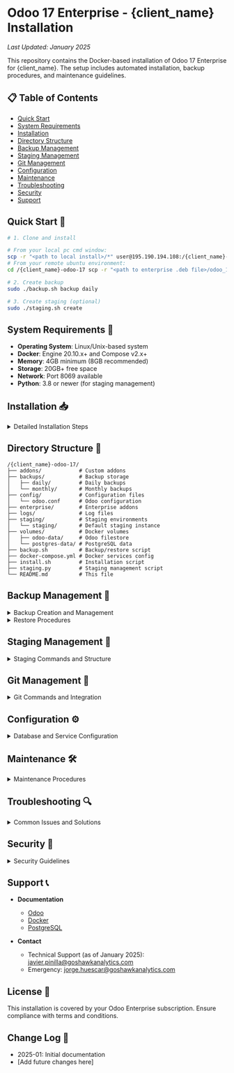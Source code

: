 # Odoo 17 Enterprise - {client_name} Installation

_Last Updated: January 2025_

This repository contains the Docker-based installation of Odoo 17 Enterprise for {client_name}. The setup includes automated installation, backup procedures, and maintenance guidelines.

## 📋 Table of Contents
- [Quick Start](#quick-start)
- [System Requirements](#system-requirements)
- [Installation](#installation)
- [Directory Structure](#directory-structure)
- [Backup Management](#backup-management)
- [Staging Management](#staging-management)
- [Git Management](#git-management)
- [Configuration](#configuration)
- [Maintenance](#maintenance)
- [Troubleshooting](#troubleshooting)
- [Security](#security)
- [Support](#support)

## Quick Start 🚀

```bash
# 1. Clone and install

# From your local pc cmd window:
scp -r "<path to local install>/*" user@195.190.194.108:/{client_name}-odoo-17 
# From your remote ubuntu environment:
cd /{client_name}-odoo-17 scp -r "<path to enterprise .deb file>/odoo_17.0+e.latest_all.deb" user@195.190.194.108:/{client_name}-odoo-17 chmod +x install.sh && sudo -E ./install.sh

# 2. Create backup
sudo ./backup.sh backup daily

# 3. Create staging (optional)
sudo ./staging.sh create
```

## System Requirements 🔧

- **Operating System**: Linux/Unix-based system
- **Docker**: Engine 20.10.x+ and Compose v2.x+
- **Memory**: 4GB minimum (8GB recommended)
- **Storage**: 20GB+ free space
- **Network**: Port 8069 available
- **Python**: 3.8 or newer (for staging management)

## Installation 📥

<details>
<summary>Detailed Installation Steps</summary>

1. Clone this repository to `/{client_name}-odoo-17`:
   ```bash
   scp -r "<path to local install>/*" user@195.190.194.108:/{client_name}-odoo-17
   cd /{client_name}-odoo-17
   ```

2. Place the Odoo Enterprise .deb file:
   ```bash
   scp -r "<path to enterprise .deb file>/odoo_17.0+e.latest_all.deb" user@195.190.194.108:/{client_name}-odoo-17
   ```

3. Run installation:
   ```bash
   chmod +x install.sh && sudo -E ./install.sh
   ```
</details>

## Directory Structure 📁

```
/{client_name}-odoo-17/
├── addons/            # Custom addons
├── backups/           # Backup storage
│   ├── daily/         # Daily backups
│   └── monthly/       # Monthly backups
├── config/            # Configuration files
│   └── odoo.conf      # Odoo configuration
├── enterprise/        # Enterprise addons
├── logs/              # Log files
├── staging/           # Staging environments
│   └── staging/       # Default staging instance
├── volumes/           # Docker volumes
│   ├── odoo-data/     # Odoo filestore
│   └── postgres-data/ # PostgreSQL data
├── backup.sh          # Backup/restore script
├── docker-compose.yml # Docker services config
├── install.sh         # Installation script
├── staging.py         # Staging management script
└── README.md          # This file
```

## Backup Management 💾

<details>
<summary>Backup Creation and Management</summary>

### Creating Backups
```bash
# Create daily backup
sudo ./backup.sh backup daily

# Create monthly backup
sudo ./backup.sh backup monthly
```

**Backup Contents**:
- Database dump (PostgreSQL custom format)
- Complete filestore directory
- Filestore path list for cleanup

**Storage Locations**:
- Daily: `/{client_name}-odoo-17/backups/daily/backup_YYYYMMDD_HHMMSS.zip`
- Monthly: `/{client_name}-odoo-17/backups/monthly/backup_YYYYMMDD_HHMMSS.zip`

### Automated Schedule
- Daily: 3:00 AM (keeps 7 days)
- Monthly: 2:00 AM on 1st (keeps 6 months)
</details>

<details>
<summary>Restore Procedures</summary>

### Restore Options

1. Interactive (Recommended):
   ```bash
   sudo ./backup.sh restore
   ```

2. Direct Path:
   ```bash
   sudo ./backup.sh restore /{client_name}-odoo-17/backups/daily/backup_YYYYMMDD_HHMMSS.zip
   ```

### Backup Management
```bash
# List backups
sudo ./backup.sh list

# Cleanup old backups
sudo find /{client_name}-odoo-17/backups/daily /{client_name}-odoo-17/backups/monthly -type f -name "backup_*.zip" ! -name "$(ls -t /{client_name}-odoo-17/backups/daily/backup_*.zip /{client_name}-odoo-17/backups/monthly/backup_*.zip 2>/dev/null | head -n1 | xargs basename)" -delete
```
</details>

## Staging Management 🔄

<details>
<summary>Staging Commands and Structure</summary>

The installation includes a staging management system that allows you to create, manage, and destroy staging environments for development and testing purposes.

### Staging Commands

1. Create staging environments:
```bash
# Create first staging (named "staging")
sudo ./staging.sh create

# Create additional staging (auto-named "staging-2", etc.)
sudo ./staging.sh create

# Create staging with specific name
sudo ./staging.sh create staging-xxx
```

2. List and manage stagings:
```bash
# List all staging environments
sudo ./staging.sh list

# Start a staging
sudo ./staging.sh start staging

# Stop a staging
sudo ./staging.sh stop staging

# Delete a staging
sudo ./staging.sh delete staging

# Update staging from production
sudo ./staging.sh update staging

# Clean up staging environments
sudo ./staging.sh cleanup all          # Remove all staging environments
sudo ./staging.sh cleanup staging-2    # Remove specific staging environment
```

### Port Allocation

Staging environments use automatic port allocation:
- First staging (staging): 8069 (web), 8072 (longpolling), 5432 (postgres)
- Additional stagings: Ports increment by 10 for each instance
  - staging-2: 8079, 8082, 5442
  - staging-3: 8089, 8092, 5452
  etc.

### Directory Structure

Each staging environment is created under `/{client_name}-odoo-17/staging/` with the following structure:
```
/{client_name}-odoo-17/staging/
├── staging/           # First staging environment
│   ├── config/       # Configuration files
│   ├── enterprise/   # Enterprise addons
│   ├── addons/      # Custom addons
│   ├── volumes/     # Docker volumes
│   │   ├── odoo-data/     # Filestore
│   │   └── postgres-data/ # Database
│   ├── logs/        # Log files
│   └── docker-compose.yml
└── staging-2/       # Second staging environment
    └── ...
```

### Important Notes
- Each staging has isolated:
  - Docker containers
  - Database
  - Port allocations
  - Configuration
  - Volume data
- Stagings are production clones
- Port checks are automatic
</details>

## Git Management 🔄

<details>
<summary>Git Commands and Integration</summary>

The installation includes a git management system similar to odoo.sh that allows you to manage your custom addons using git, automatically create branches for staging environments, and synchronize changes.

### Git Panel Commands

1. Setup git repository:
```bash
sudo ./git_panel.sh setup
```

2. Check status of git repository:
```bash
sudo ./git_panel.sh status
```

3. Fetch remote changes:
```bash
sudo ./git_panel.sh fetch
```

4. Push local changes:
```bash
sudo ./git_panel.sh push
```

5. Pull changes from a branch:
```bash
sudo ./git_panel.sh pull [branch]
```

6. List available branches:
```bash
sudo ./git_panel.sh list-branches
```

### Integration with Staging Environments

- When creating a new staging environment, a corresponding git branch is automatically created.
- When deleting a staging environment, you will be warned if there are uncommitted changes in the git branch.
- Each staging environment's addons directory is associated with its respective git branch.
- The main installation always corresponds to the "main" branch.

</details>

## Configuration ⚙️

<details>
<summary>Database and Service Configuration</summary>

### Database Settings
```yaml
Database Name: postgres_{client_name}
User: odoo
Password: {client_password}
Admin Password: {client_password}
```

### Docker Services
```yaml
Odoo Web:
  Container: odoo17-{client_name}
  Port: 8069
  Paths:
    - Enterprise: /mnt/enterprise
    - Custom: /mnt/extra-addons
  
PostgreSQL:
  Container: db-{client_name}
  Version: 15
  Port: 5432
```
</details>

## Maintenance 🛠️

<details>
<summary>Maintenance Procedures</summary>

### Updating Odoo
1. Stop the containers:
   ```bash
   cd /{client_name}-odoo-17    docker-compose down
   ```

2. Update the image in docker-compose.yml
3. Pull new images:
   ```bash
   docker-compose pull
   ```

4. Start services:
   ```bash
   docker-compose up -d
   ```

### Log Management
- Location: `/{client_name}-odoo-17/logs/`
- Rotation: 100MB max, 3 files

### Database Maintenance
```bash
# Access PostgreSQL
docker exec -it db-{client_name} psql -U odoo postgres_{client_name}

# Common queries
SELECT pg_size_pretty(pg_database_size('postgres_{client_name}'));
SELECT * FROM pg_stat_activity;
```
</details>

## Troubleshooting 🔍

<details>
<summary>Common Issues and Solutions</summary>

### Docker Issues
```bash
# Service status
docker-compose ps
docker-compose logs -f web
docker-compose logs -f db

# Network check
docker exec odoo17-{client_name} ping db
```

### Permission Issues
```bash
sudo chown -R 101:101 /{client_name}-odoo-17/volumes/odoo-data
sudo chmod -R 777 /{client_name}-odoo-17/volumes/odoo-data
```

### Database Connection
- Check container status
- Verify passwords in:
  - docker-compose.yml
  - odoo.conf
  - Environment variables
</details>

## Security 🔐

<details>
<summary>Security Guidelines</summary>

1. **File Permissions**
   - UID 101 (odoo user) ownership
   - Restricted backup access

2. **Network Security**
   - Firewall port 8069
   - Use SSL reverse proxy

3. **Password Management**
   - Change defaults
   - Use strong passwords
   - Secure storage
</details>

## Support 📞

- **Documentation**
  - [Odoo](https://www.odoo.com/documentation/17.0/)
  - [Docker](https://docs.docker.com/)
  - [PostgreSQL](https://www.postgresql.org/docs/15/)

- **Contact**
  - Technical Support (as of January 2025): javier.pinilla@goshawkanalytics.com
  - Emergency: jorge.huescar@goshawkanalytics.com

## License 📄

This installation is covered by your Odoo Enterprise subscription. Ensure compliance with terms and conditions.

## Change Log 📝

- 2025-01: Initial documentation
- [Add future changes here]    